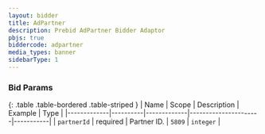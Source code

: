 ```yaml
---
layout: bidder
title: AdPartner
description: Prebid AdPartner Bidder Adaptor
pbjs: true
biddercode: adpartner
media_types: banner
sidebarType: 1
---
```


### Bid Params

{: .table .table-bordered .table-striped }
| Name        | Scope    | Description | Example              | Type      |
|-------------|----------|-------------|----------------------|-----------|
| `partnerId` | required | Partner ID. | `5809`               | `integer` | 
